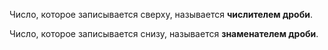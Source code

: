 Число, которое записывается сверху, называется **числителем дроби**.

Число, которое записывается снизу, называется **знаменателем дроби**.